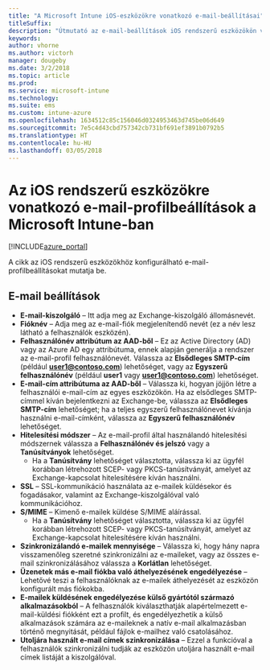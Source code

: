 ```yaml
---
title: "A Microsoft Intune iOS-eszközökre vonatkozó e-mail-beállításai"
titleSuffix: 
description: "Útmutató az e-mail-beállítások iOS rendszerű eszközökön való konfigurálásához használható Intune-beállításokhoz."
keywords: 
author: vhorne
ms.author: victorh
manager: dougeby
ms.date: 3/2/2018
ms.topic: article
ms.prod: 
ms.service: microsoft-intune
ms.technology: 
ms.suite: ems
ms.custom: intune-azure
ms.openlocfilehash: 1634512c85c156046d0324953463d745be06d649
ms.sourcegitcommit: 7e5c4d43cbd757342cb731bf691ef3891b0792b5
ms.translationtype: HT
ms.contentlocale: hu-HU
ms.lasthandoff: 03/05/2018
---
```

# <a name="email-profile-settings-in-microsoft-intune-for-devices-running-ios"></a>Az iOS rendszerű eszközökre vonatkozó e-mail-profilbeállítások a Microsoft Intune-ban 

[!INCLUDE[azure_portal](./includes/azure_portal.md)]

A cikk az iOS rendszerű eszközökhöz konfigurálható e-mail-profilbeállításokat mutatja be.

## <a name="email-settings"></a>E-mail beállítások

- **E-mail-kiszolgáló** – Itt adja meg az Exchange-kiszolgáló állomásnevét.
- **Fióknév** – Adja meg az e-mail-fiók megjelenítendő nevét (ez a név lesz látható a felhasználók eszközén).
- **Felhasználónév attribútum az AAD-ből** – Ez az Active Directory (AD) vagy az Azure AD egy attribútuma, ennek alapján generálja a rendszer az e-mail-profil felhasználónevét. Válassza az **Elsődleges SMTP-cím** (például **user1@contoso.com**) lehetőséget, vagy az **Egyszerű felhasználónév** (például **user1** vagy **user1@contoso.com**) lehetőséget.
- **E-mail-cím attribútuma az AAD-ből** – Válassza ki, hogyan jöjjön létre a felhasználói e-mail-cím az egyes eszközökön. Ha az elsődleges SMTP-címmel kíván bejelentkezni az Exchange-be, válassza az **Elsődleges SMTP-cím** lehetőséget; ha a teljes egyszerű felhasználónevet kívánja használni e-mail-címként, válassza az **Egyszerű felhasználónév** lehetőséget.
- **Hitelesítési módszer** – Az e-mail-profil által használandó hitelesítési módszernek válassza a **Felhasználónév és jelszó** vagy a **Tanúsítványok** lehetőséget.
    - Ha a **Tanúsítvány** lehetőséget választotta, válassza ki az ügyfél korábban létrehozott SCEP- vagy PKCS-tanúsítványát, amelyet az Exchange-kapcsolat hitelesítésére kíván használni.
- **SSL** – SSL-kommunikáció használata az e-mailek küldésekor és fogadásakor, valamint az Exchange-kiszolgálóval való kommunikációhoz.
- **S/MIME** – Kimenő e-mailek küldése S/MIME aláírással.
    - Ha a **Tanúsítvány** lehetőséget választotta, válassza ki az ügyfél korábban létrehozott SCEP- vagy PKCS-tanúsítványát, amelyet az Exchange-kapcsolat hitelesítésére kíván használni.
- **Szinkronizálandó e-mailek mennyisége** – Válassza ki, hogy hány napra visszamenőleg szeretné szinkronizálni az e-maileket, vagy az összes e-mail szinkronizálásához válassza a **Korlátlan** lehetőséget.
- **Üzenetek más e-mail fiókba való áthelyezésének engedélyezése** – Lehetővé teszi a felhasználóknak az e-mailek áthelyezését az eszközön konfigurált más fiókokba.
- **E-mailek küldésének engedélyezése külső gyártótól származó alkalmazásokból** – A felhasználók kiválaszthatják alapértelmezett e-mail-küldési fiókként ezt a profilt, és engedélyezhetik a külső alkalmazások számára az e-maileknek a natív e-mail alkalmazásban történő megnyitását, például fájlok e-mailhez való csatolásához.
- **Utoljára használt e-mail címek szinkronizálása** – Ezzel a funkcióval a felhasználók szinkronizálni tudják az eszközön utoljára használt e-mail címek listáját a kiszolgálóval.
